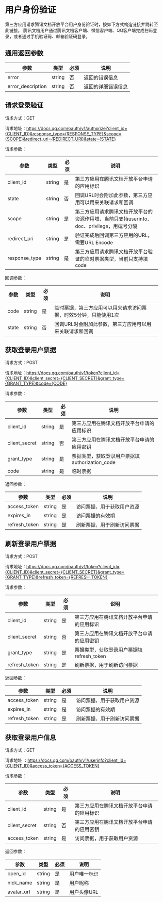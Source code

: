 # 用户身份验证

第三方应用请求腾讯文档开放平台用户身份验证时，按如下方式构造链接并跳转至此链接。
腾讯文档用户通过腾讯文档客户端、微信客户端、QQ客户端完成扫码登录，或者通过手机验证码、邮箱验证码登录。

## 通用返回参数

| 参数 | 类型 | 必须 | 说明 |
| --- | --- | --- | --- |
| error | string | 否 | 返回的错误信息
| error_description | string | 否 | 返回的详细错误信息

## 请求登录验证

请求方式：GET

请求地址：https://docs.qq.com/oauth/v1/authorize?client_id={CLIENT_ID}&response_type={RESPONSE_TYPE}&scope={SCOPE}&redirect_uri={REDIRECT_URI}&state={STATE}

请求参数：

| 参数 | 类型 | 必须 | 说明 |
| --- | --- | --- | --- |
| client_id | string | 是 | 第三方应用在腾讯文档开放平台申请的应用标识
| state | string | 否 | 回调URL时会附加此参数，第三方应用可以用来关联请求和回调
| scope | string | 是 | 第三方应用请求腾讯文档开放平台的资源作用域，当前只支持userinfo、doc、privilege，用逗号分隔
| redirect_uri | string | 是 | 验证完成后回调第三方应用的URL，需要URL Encode
| response_type | string | 是 | 第三方应用请求腾讯文档开放平台验证的临时票据类型，当前只支持填code

回调参数：

| 参数 | 类型 | 必须 | 说明 |
| --- | --- | --- | --- |
| code | string | 是 | 临时票据，第三方应用可以用来请求访问票据，时效5分钟，只能使用1次
| state | string | 否 | 回调URL时会附加此参数，第三方应用可以用来关联请求和回调

## 获取登录用户票据

请求方式：POST

请求地址：https://docs.qq.com/oauth/v1/token?client_id={CLIENT_ID}&client_secret={CLIENT_SECRET}&grant_type={GRANT_TYPE}&code={CODE}

请求参数：

| 参数 | 类型 | 必须 | 说明 |
| --- | --- | --- | --- |
| client_id | string | 是 | 第三方应用在腾讯文档开放平台申请的应用标识
| client_secret | string | 否 | 第三方应用在腾讯文档开放平台申请的应用密钥
| grant_type | string | 是 | 票据类型，获取登录用户票据填authorization_code
| code | string | 是 | 临时票据

返回参数：

| 参数 | 类型 | 必须 | 说明 |
| --- | --- | --- | --- |
| access_token | string | 是 | 访问票据，用于获取用户资源
| expires_in | string | 是 | 访问票据的有效期
| refresh_token | string | 是 | 刷新票据，用于刷新访问票据

## 刷新登录用户票据

请求方式：POST

请求地址：https://docs.qq.com/oauth/v1/token?client_id={CLIENT_ID}&client_secret={CLIENT_SECRET}&grant_type={GRANT_TYPE}&refresh_token={REFRESH_TOKEN}

请求参数：

| 参数 | 类型 | 必须 | 说明 |
| --- | --- | --- | --- |
| client_id | string | 是 | 第三方应用在腾讯文档开放平台申请的应用标识
| client_secret | string | 否 | 第三方应用在腾讯文档开放平台申请的应用密钥
| grant_type | string | 是 | 票据类型，获取登录用户票据填refresh_token
| refresh_token | string | 是 | 刷新票据，用于刷新访问票据

返回参数：

| 参数 | 类型 | 必须 | 说明 |
| --- | --- | --- | --- |
| access_token | string | 是 | 访问票据，用于获取用户资源
| expires_in | string | 是 | 访问票据的有效期
| refresh_token | string | 是 | 刷新票据，用于刷新访问票据

## 获取登录用户信息

请求方式：GET

请求地址 ：https://docs.qq.com/oauth/v1/userinfo?client_id={CLIENT_ID}&access_token={ACCESS_TOKEN}

请求参数：

| 参数 | 类型 | 必须 | 说明 |
| --- | --- | --- | --- |
| client_id | string | 是 | 第三方应用在腾讯文档开放平台申请的应用标识
| client_secret | string | 否 | 第三方应用在腾讯文档开放平台申请的应用密钥
| access_token | string | 是 | 访问票据，用于获取用户资源

返回参数：

| 参数 | 类型 | 必须 | 说明 |
| --- | --- | --- | --- |
| open_id | string | 是 | 用户唯一标识
| nick_name | string | 是 | 用户昵称
| avatar_url | string | 是 | 用户头像URL
